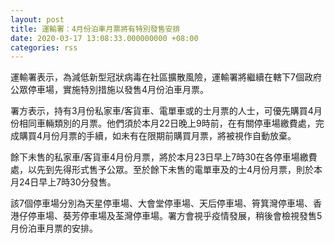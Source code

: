 ```yaml
---
layout: post
title: 運輸署：4月份泊車月票將有特別發售安排
date: 2020-03-17 13:08:33.000000000 +08:00
categories: rss
---
```


運輸署表示，為減低新型冠狀病毒在社區擴散風險，運輸署將繼續在轄下7個政府公眾停車場，實施特別措施以發售4月份泊車月票。

署方表示，持有3月份私家車/客貨車、電單車或的士月票的人士，可優先購買4月份相同車輛類別的月票。他們須於本月22日晚上9時前，在有關停車場繳費處，完成購買4月份月票的手續，如未有在限期前購買月票，將被視作自動放棄。

餘下未售的私家車/客貨車4月份月票，將於本月23日早上7時30在各停車場繳費處，以先到先得形式售予公眾。至於餘下未售的電單車及的士4月份月票，則於本月24日早上7時30分發售。

該7個停車場分別為天星停車場、大會堂停車場、天后停車場、筲箕灣停車場、香港仔停車場、葵芳停車場及荃灣停車場。署方會視乎疫情發展，稍後會檢視發售5月份泊車月票的安排。

